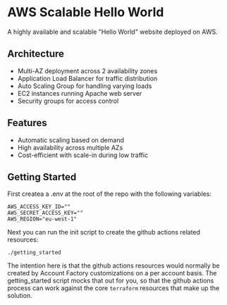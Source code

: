 # AWS Scalable Hello World

A highly available and scalable "Hello World" website deployed on AWS.

## Architecture
- Multi-AZ deployment across 2 availability zones
- Application Load Balancer for traffic distribution
- Auto Scaling Group for handling varying loads
- EC2 instances running Apache web server
- Security groups for access control

## Features
- Automatic scaling based on demand
- High availability across multiple AZs
- Cost-efficient with scale-in during low traffic



## Getting Started

First createa a .env at the root of the repo with the following variables:
```
AWS_ACCESS_KEY_ID=""
AWS_SECRET_ACCESS_KEY=""
AWS_REGION="eu-west-1"
```

Next you can run the init script to create the github actions related resources:
```
./getting_started
```

The intention here is that the github actions resources would normally be created by Account Factory customizations on a per account basis. The getting_started script mocks that out for you, so that the github actions process can work against the core `terraform` resources that make up the solution.



